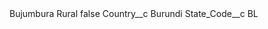 <?xml version="1.0" encoding="UTF-8"?>
<CustomMetadata xmlns="http://soap.sforce.com/2006/04/metadata" xmlns:xsi="http://www.w3.org/2001/XMLSchema-instance" xmlns:xsd="http://www.w3.org/2001/XMLSchema">
    <label>Bujumbura Rural</label>
    <protected>false</protected>
    <values>
        <field>Country__c</field>
        <value xsi:type="xsd:string">Burundi</value>
    </values>
    <values>
        <field>State_Code__c</field>
        <value xsi:type="xsd:string">BL</value>
    </values>
</CustomMetadata>
